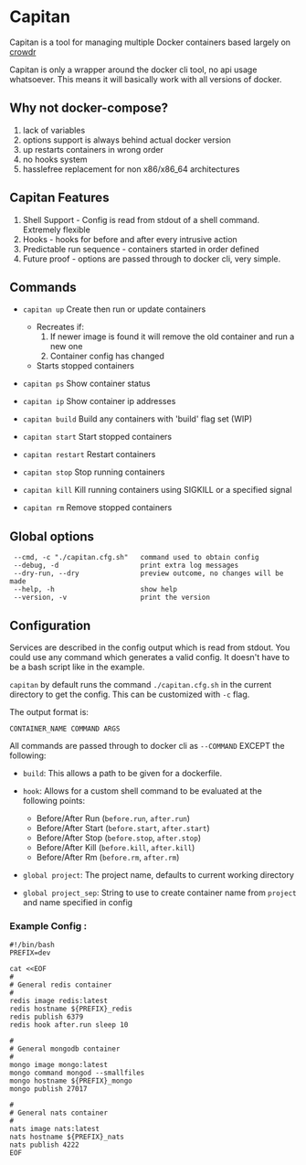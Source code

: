 # Capitan

Capitan is a tool for managing multiple Docker containers based largely on [crowdr](https://github.com/polonskiy/crowdr)

Capitan is only a wrapper around the docker cli tool, no api usage whatsoever.
This means it will basically work with all versions of docker.

## Why not docker-compose?

1. lack of variables
2. options support is always behind actual docker version
3. up restarts containers in wrong order
4. no hooks system
5. hasslefree replacement for non x86/x86_64 architectures

## Capitan Features

1. Shell Support - Config is read from stdout of a shell command. Extremely flexible
2. Hooks - hooks for before and after every intrusive action
3. Predictable run sequence - containers started in order defined
4. Future proof - options are passed through to docker cli, very simple.

## Commands

- `capitan up`		Create then run or update containers 
    - Recreates if:
        1. If newer image is found it will remove the old container and run a new one
        2. Container config has changed
    - Starts stopped containers
    
- `capitan ps`		Show container status

- `capitan ip`		Show container ip addresses

- `capitan build`   Build any containers with 'build' flag set (WIP)

- `capitan start`   Start stopped containers

- `capitan restart`	Restart containers

- `capitan stop`	Stop running containers

- `capitan kill`	Kill running containers using SIGKILL or a specified signal

- `capitan rm`		Remove stopped containers
     
## Global options
     --cmd, -c "./capitan.cfg.sh"	command used to obtain config
     --debug, -d				    print extra log messages
     --dry-run, --dry			    preview outcome, no changes will be made
     --help, -h				        show help
     --version, -v			        print the version
 
## Configuration

Services are described in the config output which is read from stdout.
You could use any command which generates a valid config. It doesn't have to be a bash script like in the example.

`capitan` by default runs the command `./capitan.cfg.sh` in the current directory to get the config. This can be customized with `-c` flag.

The output format is:

    CONTAINER_NAME COMMAND ARGS
 
All commands are passed through to docker cli as `--COMMAND` EXCEPT the following:

- `build`: This allows a path to be given for a dockerfile.

- `hook`: Allows for a custom shell command to be evaluated at the following points:

    - Before/After Run (`before.run`, `after.run`)
    - Before/After Start (`before.start`, `after.start`)
    - Before/After Stop (`before.stop`, `after.stop`)
    - Before/After Kill (`before.kill`, `after.kill`)
    - Before/After Rm (`before.rm`, `after.rm`)

- `global project`: The project name, defaults to current working directory

- `global project_sep`: String to use to create container name from `project` and name specified in config


### Example Config :
    
    #!/bin/bash
    PREFIX=dev
    
    cat <<EOF
    #
    # General redis container
    #
    redis image redis:latest
    redis hostname ${PREFIX}_redis
    redis publish 6379
    redis hook after.run sleep 10
    
    #
    # General mongodb container
    #
    mongo image mongo:latest
    mongo command mongod --smallfiles
    mongo hostname ${PREFIX}_mongo
    mongo publish 27017
    
    #
    # General nats container
    #
    nats image nats:latest
    nats hostname ${PREFIX}_nats
    nats publish 4222
    EOF

